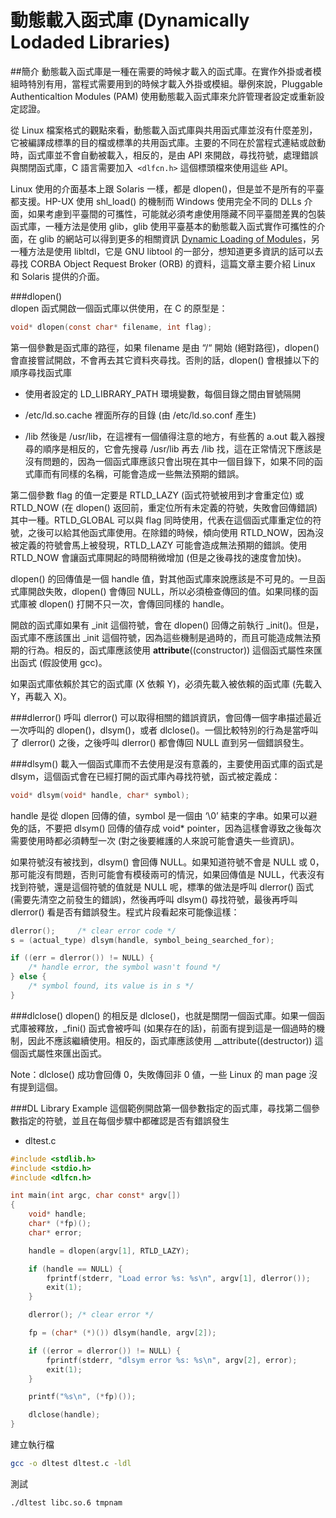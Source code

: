 # 動態載入函式庫 (Dynamically Lodaded Libraries)


##簡介
動態載入函式庫是一種在需要的時候才載入的函式庫。在實作外掛或者模組時特別有用，當程式需要用到的時候才載入外掛或模組。舉例來說，Pluggable Authenticaltion Modules (PAM) 使用動態載入函式庫來允許管理者設定或重新設定認證。

從 Linux 檔案格式的觀點來看，動態載入函式庫與共用函式庫並沒有什麼差別，它被編譯成標準的目的檔或標準的共用函式庫。主要的不同在於當程式連結或啟動時，函式庫並不會自動被載入，相反的，是由 API 來開啟，尋找符號，處理錯誤與關閉函式庫，C 語言需要加入` <dlfcn.h>` 這個標頭檔來使用這些 API。

Linux 使用的介面基本上跟 Solaris 一樣，都是 dlopen()，但是並不是所有的平臺都支援。HP-UX 使用 shl_load() 的機制而 Windows 使用完全不同的 DLLs 介面，如果考慮到平臺間的可攜性，可能就必須考慮使用隱藏不同平臺間差異的包裝函式庫，一種方法是使用 glib，glib 使用平臺基本的動態載入函式實作可攜性的介面，在 glib 的網站可以得到更多的相關資訊 [Dynamic Loading of Modules](http://developer.gnome.org/glib/stable/glib-Dynamic-Loading-of-Modules.html)，另一種方法是使用 libltdl，它是 GNU libtool 的一部分，想知道更多資訊的話可以去尋找 CORBA Object Request Broker (ORB) 的資料，這篇文章主要介紹 Linux 和 Solaris 提供的介面。


###dlopen()<br>
dlopen 函式開啟一個函式庫以供使用，在 C 的原型是：<br>

```c
void* dlopen(const char* filename, int flag);
```

第一個參數是函式庫的路徑，如果 filename 是由 “/“ 開始 (絕對路徑)，dlopen() 會直接嘗試開啟，不會再去其它資料夾尋找。否則的話，dlopen() 會根據以下的順序尋找函式庫

- 使用者設定的 LD_LIBRARY_PATH 環境變數，每個目錄之間由冒號隔開

- /etc/ld.so.cache 裡面所存的目錄 (由 /etc/ld.so.conf 產生)

- /lib 然後是 /usr/lib，在這裡有一個値得注意的地方，有些舊的 a.out 載入器搜尋的順序是相反的，它會先搜尋 /usr/lib 再去 /lib 找，這在正常情況下應該是沒有問題的，因為一個函式庫應該只會出現在其中一個目錄下，如果不同的函式庫而有同樣的名稱，可能會造成一些無法預期的錯誤。


第二個參數 flag 的值一定要是 RTLD_LAZY (函式符號被用到才會重定位) 或 RTLD_NOW (在 dlopen() 返回前，重定位所有未定義的符號，失敗會回傳錯誤) 其中一種。RTLD_GLOBAL 可以與 flag 同時使用，代表在這個函式庫重定位的符號，之後可以給其他函式庫使用。在除錯的時候，傾向使用 RTLD_NOW，因為沒被定義的符號會馬上被發現，RTLD_LAZY 可能會造成無法預期的錯誤。使用 RTLD_NOW 會讓函式庫開起的時間稍微增加 (但是之後尋找的速度會加快)。

dlopen() 的回傳值是一個 handle 值，對其他函式庫來說應該是不可見的。一旦函式庫開啟失敗，dlopen() 會傳回 NULL，所以必須檢查傳回的值。如果同樣的函式庫被 dlopen() 打開不只一次，會傳回同樣的 handle。

開啟的函式庫如果有 _init 這個符號，會在 dlopen() 回傳之前執行 _init()。但是，函式庫不應該匯出 _init 這個符號，因為這些機制是過時的，而且可能造成無法預期的行為。相反的，函式庫應該使用 __attribute__((constructor)) 這個函式屬性來匯出函式 (假設使用 gcc)。

如果函式庫依賴於其它的函式庫 (X 依賴 Y)，必須先載入被依賴的函式庫 (先載入 Y，再載入 X)。


###dlerror()
呼叫 dlerror() 可以取得相關的錯誤資訊，會回傳一個字串描述最近一次呼叫的 dlopen()，dlsym()，或者 dlclose()。一個比較特別的行為是當呼叫了 dlerror() 之後，之後呼叫 dlerror() 都會傳回 NULL 直到另一個錯誤發生。

###dlsym()
載入一個函式庫而不去使用是沒有意義的，主要使用函式庫的函式是 dlsym，這個函式會在已經打開的函式庫內尋找符號，函式被定義成：

```c
void* dlsym(void* handle, char* symbol);
```

handle 是從 dlopen 回傳的値，symbol 是一個由 ‘\0’ 結束的字串。如果可以避免的話，不要把 dlsym() 回傳的値存成 void* pointer，因為這樣會導致之後每次需要使用時都必須轉型一次 (對之後要維護的人來說可能會遺失一些資訊)。

如果符號沒有被找到，dlsym() 會回傳 NULL。如果知道符號不會是 NULL 或 0，那可能沒有問題，否則可能會有模稜兩可的情況，如果回傳值是 NULL，代表沒有找到符號，還是這個符號的值就是 NULL 呢，標準的做法是呼叫 dlerror() 函式 (需要先清空之前發生的錯誤)，然後再呼叫 dlsym() 尋找符號，最後再呼叫 dlerror() 看是否有錯誤發生。程式片段看起來可能像這樣：

```c
dlerror();     /* clear error code */
s = (actual_type) dlsym(handle, symbol_being_searched_for);

if ((err = dlerror()) != NULL) {
    /* handle error, the symbol wasn't found */
} else {
    /* symbol found, its value is in s */
}
```
###dlclose()
dlopen() 的相反是 dlclose()，也就是關閉一個函式庫。如果一個函式庫被釋放，_fini() 函式會被呼叫 (如果存在的話)，前面有提到這是一個過時的機制，因此不應該繼續使用。相反的，函式庫應該使用 __attribute((destructor)) 這個函式屬性來匯出函式。

Note：dlclose() 成功會回傳 0，失敗傳回非 0 値，一些 Linux 的 man page 沒有提到這個。

###DL Library Example
這個範例開啟第一個參數指定的函式庫，尋找第二個參數指定的符號，並且在每個步驟中都確認是否有錯誤發生

- dltest.c

```c
#include <stdlib.h>
#include <stdio.h>
#include <dlfcn.h>

int main(int argc, char const* argv[])
{
    void* handle;
    char* (*fp)();
    char* error;

    handle = dlopen(argv[1], RTLD_LAZY);

    if (handle == NULL) {
        fprintf(stderr, "Load error %s: %s\n", argv[1], dlerror());
        exit(1);
    }

    dlerror(); /* clear error */

    fp = (char* (*)()) dlsym(handle, argv[2]);

    if ((error = dlerror()) != NULL) {
        fprintf(stderr, "dlsym error %s: %s\n", argv[2], error);
        exit(1);
    }

    printf("%s\n", (*fp)());

    dlclose(handle);
}
```

建立執行檔
```sh
gcc -o dltest dltest.c -ldl
```

測試
```sh
./dltest libc.so.6 tmpnam
```


